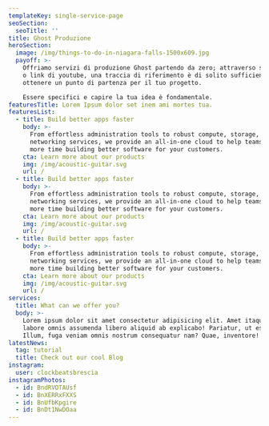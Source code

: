 ```yaml
---
templateKey: single-service-page
seoSection:
  seoTitle: ''
title: Ghost Produzione
heroSection:
  image: /img/things-to-do-in-niagara-falls-1500x609.jpg
  payoff: >-
    Offriamo servizi di produzione Ghost partendo da zero; attraverso soundcloud
    o link di youtube, una traccia di riferimento è di solito sufficiente per
    ottenere un punto di partenza per il tuo progetto. 

    Essere specifici e capire la tua idea è fondamentale.
featuresTitle: Lorem Ipsum dolor set inem ami mortes tua.
featuresList:
  - title: Build better apps faster
    body: >-
      From effortless administration tools to robust compute, storage, and
      networking services, we provide an all-in-one cloud to help teams spend
      more time building better software for your customers.
    cta: Learn more about our products
    img: /img/acoustic-guitar.svg
    url: /
  - title: Build better apps faster
    body: >-
      From effortless administration tools to robust compute, storage, and
      networking services, we provide an all-in-one cloud to help teams spend
      more time building better software for your customers.
    cta: Learn more about our products
    img: /img/acoustic-guitar.svg
    url: /
  - title: Build better apps faster
    body: >-
      From effortless administration tools to robust compute, storage, and
      networking services, we provide an all-in-one cloud to help teams spend
      more time building better software for your customers.
    cta: Learn more about our products
    img: /img/acoustic-guitar.svg
    url: /
services:
  title: What can we offer you?
  body: >-
    Lorem ipsum dolor sit amet consectetur adipisicing elit. Amet itaque odit
    labore omnis assumenda libero aliquid ab explicabo! Pariatur, ut esse.
    Illum, fuga veniam omnis nostrum consequatur nam? Quae, inventore!
latestNews:
  tag: tutorial
  title: Check out our cool Blog
instagram:
  user: clockbeatsbrescia
instagramPhotos:
  - id: BndRVOTAUsf
  - id: BnXERRxFXXS
  - id: BnUfbKpgire
  - id: BnDt1NwDOaa
---
```


